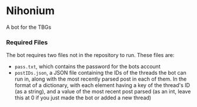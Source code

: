 # Nihonium
A bot for the TBGs

### Required Files
The bot requires two files not in the repository to run. These files are:
- `pass.txt`, which contains the password for the bots account
- `postIDs.json`, a JSON file containing the IDs of the threads the bot can run in, along with the most recently parsed post in each of them. In the format of a dictionary, with each element having a key of the thread's ID (as a string), and a value of the most recent post parsed (as an int, leave this at 0 if you just made the bot or added a new thread)
